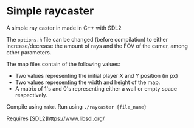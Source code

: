 # Simple raycaster
A simple ray caster in made in C++ with SDL2


The `options.h` file can be changed (before compilation) to either increase/decrease the amount of rays and the FOV of the camer, among other parameters. 

The map files contain of the following values:
- Two values representing the initial player X and Y position (in px)
- Two values representing the width and height of the map.
- A matrix of 1's and 0's representing either a wall or empty space respectively.

Compile using `make`.
Run using `./raycaster {file_name}`

Requires [SDL2]https://www.libsdl.org/
